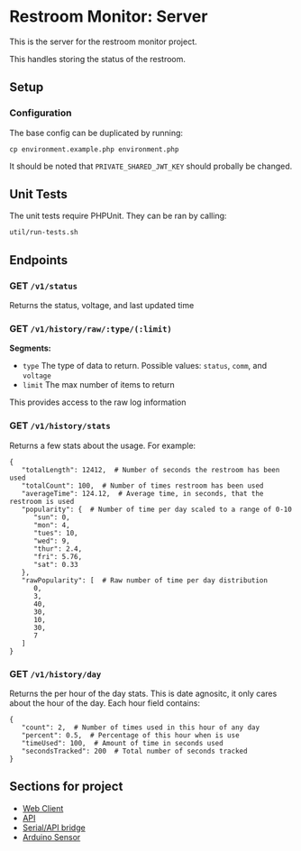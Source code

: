 # Restroom Monitor: Server

This is the server for the restroom monitor project.

This handles storing the status of the restroom.


## Setup

### Configuration
The base config can be duplicated by running:
```
cp environment.example.php environment.php
```

It should be noted that `PRIVATE_SHARED_JWT_KEY` should probally be changed.


## Unit Tests

The unit tests require PHPUnit. They can be ran by calling:
```
util/run-tests.sh
```


## Endpoints

### GET `/v1/status`

Returns the status, voltage, and last updated time

### GET `/v1/history/raw/:type/(:limit)`

**Segments:**

  * `type` The type of data to return. Possible values: `status`, `comm`, and `voltage`
  * `limit` The max number of items to return

This provides access to the raw log information

### GET `/v1/history/stats`

Returns a few stats about the usage. For example:

```
{
   "totalLength": 12412,  # Number of seconds the restroom has been used
   "totalCount": 100,  # Number of times restroom has been used
   "averageTime": 124.12,  # Average time, in seconds, that the restroom is used
   "popularity": {  # Number of time per day scaled to a range of 0-10
      "sun": 0,
      "mon": 4,
      "tues": 10,
      "wed": 9,
      "thur": 2.4,
      "fri": 5.76,
      "sat": 0.33
   },
   "rawPopularity": [  # Raw number of time per day distribution
      0,
      3,
      40,
      30,
      10,
      30,
      7
   ]
}
```

### GET `/v1/history/day`

Returns the per hour of the day stats. This is date agnositc, it only cares about the hour of the day. Each hour field contains:

```
{
   "count": 2,  # Number of times used in this hour of any day
   "percent": 0.5,  # Percentage of this hour when is use
   "timeUsed": 100,  # Amount of time in seconds used
   "secondsTracked": 200  # Total number of seconds tracked
}
```


## Sections for project
* [Web Client](https://github.com/onebytegone/restroom-monitor-web)
* [API](https://github.com/onebytegone/restroom-monitor-server)
* [Serial/API bridge](https://github.com/onebytegone/restroom-monitor-updater)
* [Arduino Sensor](https://github.com/onebytegone/restroom-monitor-arduino)
